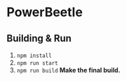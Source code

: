 # PowerBeetle

## Building & Run

1. ``npm install``
2. ``npm run start``
3. ``npm run build`` **Make the final build.**